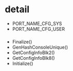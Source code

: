 # detail

- PORT_NAME_CFG_SYS
- PORT_NAME_CFG_USER
###
- Finalize()
- GenHashConsoleUnique()
- GetConfigInfoBlk2()
- GetConfigInfoBlk8()
- Initialize()